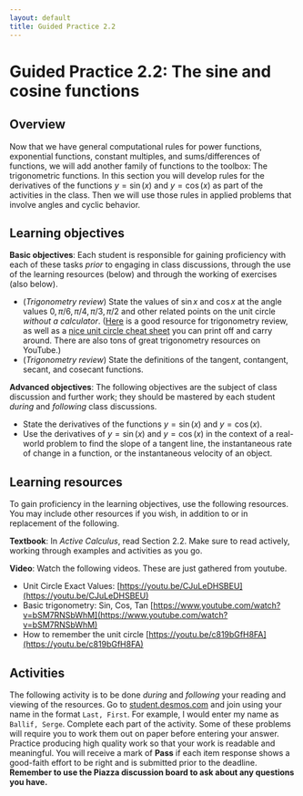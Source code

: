 ```yaml
---
layout: default
title: Guided Practice 2.2
---
```


# Guided Practice 2.2: The sine and cosine functions

## Overview

Now that we have general computational rules for power functions, exponential functions, constant multiples, and sums/differences of functions, we will add another family of functions to the toolbox: The trigonometric functions. In this section you will develop rules for the derivatives of the functions $y = \sin(x)$ and $y = \cos(x)$ as part of the activities in the class. Then we will use those rules in applied problems that involve angles and cyclic behavior.

## Learning objectives

__Basic objectives__: Each student is responsible for gaining proficiency with each of these tasks _prior_ to engaging in class discussions, through the use of the learning resources (below) and through the working of exercises (also below).

- (*Trigonometry review*) State the values of $\sin x$ and $\cos x$ at the angle values $0, \pi/6, \pi/4, \pi/3, \pi/2$ and other related points on the unit circle *without a calculator*. ([Here](http://tutorial.math.lamar.edu/Extras/AlgebraTrigReview/TrigFunctions.aspx) is a good resource for trigonometry review, as well as a [nice unit circle cheat sheet](http://etc.usf.edu/clipart/43200/43216/unit-circle8_43216.htm) you can print off and carry around. There are also tons of great trigonometry resources on YouTube.)
- (*Trigonometry review*) State the definitions of the tangent, contangent, secant, and cosecant functions.

__Advanced objectives__: The following objectives are the subject of class discussion and further work; they should be mastered by each student _during_ and _following_ class discussions.

- State the derivatives of the functions $y = \sin(x)$ and $y = \cos(x)$.
- Use the derivatives of $y = \sin(x)$ and $y = \cos(x)$ in the context of a real-world problem to find the slope of a tangent line, the instantaneous rate of change in a function, or the instantaneous velocity of an object.

## Learning resources

To gain proficiency in the learning objectives, use the following resources. You may include other resources if you wish, in addition to or in replacement of the following.

__Textbook__: In _Active Calculus_, read Section 2.2. Make sure to read actively, working through examples and activities as you go.

__Video__: Watch the following videos.
These are just  gathered from youtube.

+ Unit Circle Exact Values: [https://youtu.be/CJuLeDHSBEU](https://youtu.be/CJuLeDHSBEU)
+ Basic trigonometry: Sin, Cos, Tan [https://www.youtube.com/watch?v=bSM7RNSbWhM](https://www.youtube.com/watch?v=bSM7RNSbWhM) 
+ How to remember the unit circle [https://youtu.be/c819bGfH8FA](https://youtu.be/c819bGfH8FA)


## Activities

The following activity is to be done _during_ and _following_ your reading and viewing of the resources. Go to [student.desmos.com](https://student.desmos.com/?prepopulateCode=EGR2BZ) and join using your name in the format `Last, First`. For example, I would enter my name as `Ballif, Serge`. Complete each part of the activity. Some of these problems will require you to work them out on paper before entering your answer. Practice producing high quality work so that your work is readable and meaningful. You will receive a mark of __Pass__ if each item response shows a good-faith effort to be right and is submitted prior to the deadline. __Remember to use the Piazza discussion board to ask about any questions you have.__
